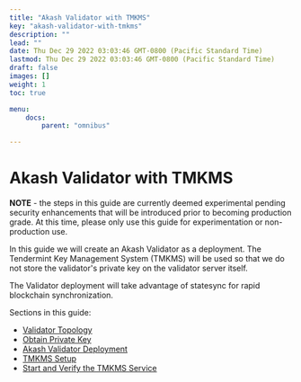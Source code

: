 ```yaml
---
title: "Akash Validator with TMKMS"
key: "akash-validator-with-tmkms"
description: ""
lead: ""
date: Thu Dec 29 2022 03:03:46 GMT-0800 (Pacific Standard Time)
lastmod: Thu Dec 29 2022 03:03:46 GMT-0800 (Pacific Standard Time)
draft: false
images: []
weight: 1
toc: true

menu:
    docs:
        parent: "omnibus"

---
```

Akash Validator with TMKMS
==========================

**NOTE** - the steps in this guide are currently deemed experimental pending security enhancements that will be introduced prior to becoming production grade. At this time, please only use this guide for experimentation or non-production use.

In this guide we will create an Akash Validator as a deployment. The Tendermint Key Management System (TMKMS) will be used so that we do not store the validator's private key on the validator server itself.

The Validator deployment will take advantage of statesync for rapid blockchain synchronization.

Sections in this guide:

*   [Validator Topology](../../../../validating/akash-validator-with-tmkms-and-stunnel/validator-topology.md)
*   [Obtain Private Key](../../../../validating/akash-validator-with-tmkms-and-stunnel/obtain-private-key.md)
*   [Akash Validator Deployment](../../../../validating/akash-validator-with-tmkms-and-stunnel/akash-validator-deployment.md)
*   [TMKMS Setup](broken-reference)
*   [Start and Verify the TMKMS Service](../../../../validating/akash-validator-with-tmkms-and-stunnel/start-and-verify-the-tmkms-service.md)